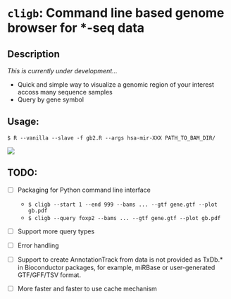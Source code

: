 # `cligb`: Command line based genome browser for *-seq data
## Description
_This is currently under development..._

* Quick and simple way to visualize a genomic region of your interest accoss many sequence samples
* Query by gene symbol

 
## Usage:
```
$ R --vanilla --slave -f gb2.R --args hsa-mir-XXX PATH_TO_BAM_DIR/
```

![](https://dl.dropboxusercontent.com/u/8677629/gb.png)

## TODO:
- [ ] Packaging for Python command line interface
	* `$ cligb --start 1 --end 999 --bams ... --gtf gene.gtf --plot gb.pdf`
	* `$ cligb --query foxp2 --bams ... --gtf gene.gtf --plot gb.pdf`
- [ ] Support more query types
- [ ] Error handling
- [ ] Support to create AnnotationTrack from data is not provided as  TxDb.* in Bioconductor packages, for example, miRBase or user-generated GTF/GFF/TSV format.
- [ ] More faster and faster to use cache mechanism

